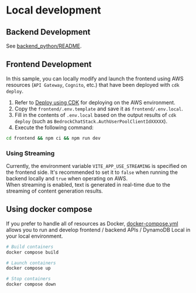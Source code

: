 # Local development

## Backend Development

See [backend_python/README](../backend_python/README.md).

## Frontend Development

In this sample, you can locally modify and launch the frontend using AWS resources (`API Gateway`, `Cognito`, etc.) that have been deployed with `cdk deploy`.

1. Refer to [Deploy using CDK](../README.md#deploy-using-cdk) for deploying on the AWS environment.
2. Copy the `frontend/.env.template` and save it as `frontend/.env.local`.
3. Fill in the contents of `.env.local` based on the output results of `cdk deploy` (such as `BedrockChatStack.AuthUserPoolClientIdXXXXX`).
4. Execute the following command:

```zsh
cd frontend && npm ci && npm run dev
```

### Using Streaming

Currently, the environment variable `VITE_APP_USE_STREAMING` is specified on the frontend side. It's recommended to set it to `false` when running the backend locally and `true` when operating on AWS.  
When streaming is enabled, text is generated in real-time due to the streaming of content generation results.

## Using docker compose

If you prefer to handle all of resources as Docker, [docker-compose.yml](./docker-compose.yml) allows you to run and develop frontend / backend APIs / DynamoDB Local in your local environment.

```bash
# Build containers
docker compose build

# Launch containers
docker compose up

# Stop containers
docker compose down
```
